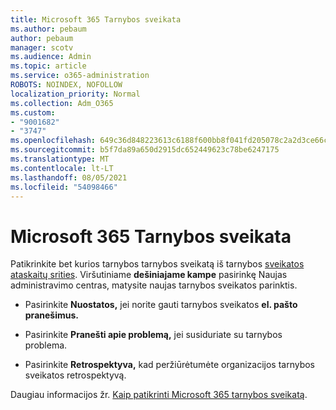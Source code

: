 ```yaml
---
title: Microsoft 365 Tarnybos sveikata
ms.author: pebaum
author: pebaum
manager: scotv
ms.audience: Admin
ms.topic: article
ms.service: o365-administration
ROBOTS: NOINDEX, NOFOLLOW
localization_priority: Normal
ms.collection: Adm_O365
ms.custom:
- "9001682"
- "3747"
ms.openlocfilehash: 649c36d848223613c6188f600bb8f041fd205078c2a2d3ce66cb3387a4f84bd7
ms.sourcegitcommit: b5f7da89a650d2915dc652449623c78be6247175
ms.translationtype: MT
ms.contentlocale: lt-LT
ms.lasthandoff: 08/05/2021
ms.locfileid: "54098466"
---
```

# <a name="microsoft-365-service-health"></a>Microsoft 365 Tarnybos sveikata


Patikrinkite bet kurios tarnybos tarnybos sveikatą iš tarnybos [sveikatos ataskaitų srities](https://admin.microsoft.com/Adminportal/Home?source=applauncher#/servicehealth). Viršutiniame **dešiniajame kampe** pasirinkę Naujas administravimo centras, matysite naujas tarnybos sveikatos parinktis.

- Pasirinkite **Nuostatos,** jei norite gauti tarnybos sveikatos **el. pašto pranešimus.**

- Pasirinkite **Pranešti apie problemą,** jei susiduriate su tarnybos problema.

- Pasirinkite **Retrospektyva,** kad peržiūrėtumėte organizacijos tarnybos sveikatos retrospektyvą. 

Daugiau informacijos žr. [Kaip patikrinti Microsoft 365 tarnybos sveikatą](https://docs.microsoft.com/office365/enterprise/view-service-health). 